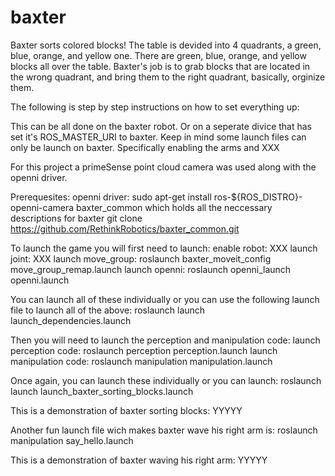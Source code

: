# baxter

Baxter sorts colored blocks! The table is devided into 4 quadrants, a green, blue, orange, and yellow one. 
There are green, blue, orange, and yellow blocks all over the table. Baxter's job is to grab blocks that 
are located in the wrong quadrant, and bring them to the right quadrant, basically, orginize them.

The following is step by step instructions on how to set everything up:

This can be all done on the baxter robot. Or on a seperate divice that has set it's ROS_MASTER_URI to baxter.
Keep in mind some launch files can only be launch on baxter. Specifically enabling the arms and XXX

For this project a primeSense point cloud camera was used along with the openni driver.

Prerequesites: 
    openni driver:
        sudo apt-get install ros-${ROS_DISTRO}-openni-camera
    baxter_common which holds all the neccessary descriptions for baxter
        git clone https://github.com/RethinkRobotics/baxter_common.git

To launch the game you will first need to launch:
    enable robot:
        XXX
    launch joint:
        XXX
    launch move_group:
        roslaunch baxter_moveit_config move_group_remap.launch
    launch openni:
        roslaunch openni_launch openni.launch

You can launch all of these individually or you can use the following launch file to launch all of the above:
    roslaunch launch launch_dependencies.launch
    
Then you will need to launch the perception and manipulation code:
    launch perception code:
        roslaunch perception perception.launch
    launch manipulation code:
        roslaunch manipulation manipulation.launch

Once again, you can launch these individually or you can launch:
    roslaunch launch launch_baxter_sorting_blocks.launch

This is a demonstration of baxter sorting blocks:
    YYYYY

Another fun launch file wich makes baxter wave his right arm is:
    roslaunch manipulation say_hello.launch

This is a demonstration of baxter waving his right arm:
    YYYYY